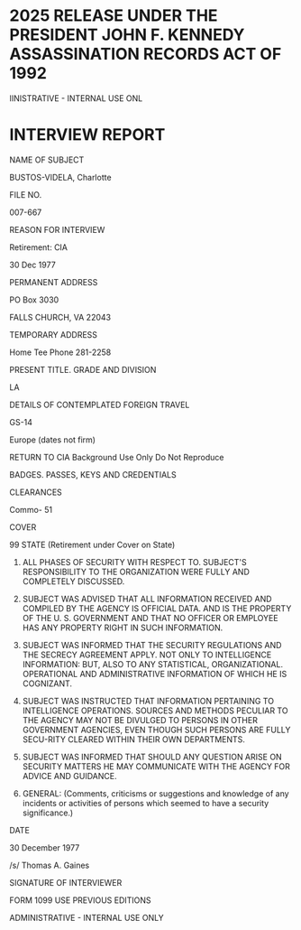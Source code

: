 # 2025 RELEASE UNDER THE PRESIDENT JOHN F. KENNEDY ASSASSINATION RECORDS ACT OF 1992

IINISTRATIVE - INTERNAL USE ONL

# INTERVIEW REPORT

NAME OF SUBJECT

BUSTOS-VIDELA, Charlotte

FILE NO.

007-667

REASON FOR INTERVIEW

Retirement: CIA

30 Dec 1977

PERMANENT ADDRESS

PO Box 3030

FALLS CHURCH, VA 22043

TEMPORARY ADDRESS

Home Tee Phone 281-2258

PRESENT TITLE. GRADE AND DIVISION

LA

DETAILS OF CONTEMPLATED FOREIGN TRAVEL

GS-14

Europe (dates not firm)

RETURN TO CIA
Background Use Only
Do Not Reproduce

BADGES. PASSES, KEYS AND CREDENTIALS

CLEARANCES

Commo- 51

COVER

99 STATE (Retirement under Cover on State)

1.  ALL PHASES OF SECURITY WITH RESPECT TO. SUBJECT'S RESPONSIBILITY TO THE ORGANIZATION WERE FULLY AND COMPLETELY DISCUSSED.

2.  SUBJECT WAS ADVISED THAT ALL INFORMATION RECEIVED AND COMPILED BY THE AGENCY IS OFFICIAL DATA. AND IS THE PROPERTY OF THE U. S. GOVERNMENT AND THAT NO OFFICER OR EMPLOYEE HAS ANY PROPERTY RIGHT IN SUCH INFORMATION.

3.  SUBJECT WAS INFORMED THAT THE SECURITY REGULATIONS AND THE SECRECY AGREEMENT APPLY. NOT ONLY TO INTELLIGENCE INFORMATION: BUT, ALSO TO ANY STATISTICAL, ORGANIZATIONAL. OPERATIONAL AND ADMINISTRATIVE INFORMATION OF WHICH HE IS COGNIZANT.

4.  SUBJECT WAS INSTRUCTED THAT INFORMATION PERTAINING TO INTELLIGENCE OPERATIONS. SOURCES AND METHODS PECULIAR TO THE AGENCY MAY NOT BE DIVULGED TO PERSONS IN OTHER GOVERNMENT AGENCIES, EVEN THOUGH SUCH PERSONS ARE FULLY SECU-RITY CLEARED WITHIN THEIR OWN DEPARTMENTS.

5.  SUBJECT WAS INFORMED THAT SHOULD ANY QUESTION ARISE ON SECURITY MATTERS HE MAY COMMUNICATE WITH THE AGENCY FOR ADVICE AND GUIDANCE.

6.  GENERAL: (Comments, criticisms or suggestions and knowledge of any incidents or activities of persons which seemed to have a security significance.)

DATE

30 December 1977

/s/ Thomas A. Gaines

SIGNATURE OF INTERVIEWER

FORM 1099 USE PREVIOUS EDITIONS

ADMINISTRATIVE - INTERNAL USE ONLY
